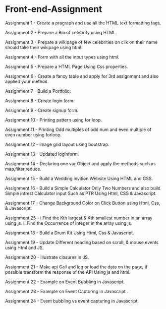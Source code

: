# Front-end-Assignment

Assignment 1 - Create a pragraph and use all the HTML text formatting tags.

Assignment 2 - Prepare a Bio of celebrity using HTML.

Assignment 3 - Prepare a wikipage of few celebrities on clik on their name should take their wikipage using html.

Assignment 4 - Form with all the input types using html.

Assignment 5 - Prepare a HTML Page Using Css properties.

Assignment 6 - Create a fancy table and apply for 3rd assignment and also applied your method.

Assignment 7 - Build a Portfolio.

Assignment 8 - Create login form.

Assignment 9 - Create signup form.

Assignment 10 - Printing pattern using for loop.

Assignment 11 - Printing Odd multiples of odd num and even multiple of even number using forloop.

Assignment 12 - image grid layout using bootstrap.

Assignment 13 - Updated loginform.

Assignment 14 -  Declaring one var Object and apply the methods such as map,filter,reduce.

Assignment 15 - Build a Wedding invition Website Using HTML and CSS.

Assignment 16 - Build a Simple Calculator Only Two Numbers and also build Simple intrest Calculator input Such as PTR Using Html, CSS & Javascript.

Assignment 17 - Change Background Color on Click Button using Html, Css, & Javascript. 

Assignment 25 - i.Find the Kth largest & Kth smallest number in an array using js. 
                ii.Find the Occurrence of integer in the array using js.
            

Assignment 18 - Build a Drum Kit Using Html, Css & Javascript.

Assignment 19 - Update Different heading based on scroll, & mouse events using Html and JS.

Assignment 20 - Illustrate closures in JS.

Assignment 21 - Make api Call and log or load the data on the page, if possible transform the response of the API Using js and html.

Assignment 22 - Example on Event Bubbling in Javascript.

Assignment 23 - Example on Event Capturing in Javascript .

Assignment 24 - Event bubbling vs event capturing in Javascript.
